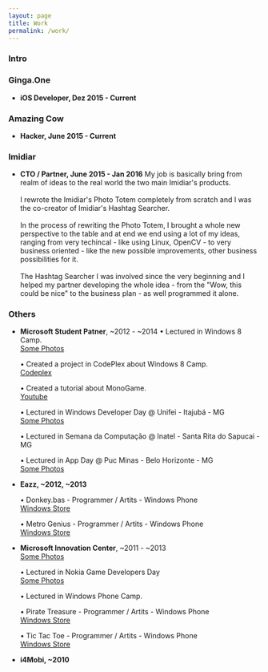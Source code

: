 ```yaml
---
layout: page
title: Work
permalink: /work/
---
```


### Intro

<!-- COWTODO: Write the intro -->


<!-- ####################################################################### -->
<!-- ####################################################################### -->

### Ginga.One

<!-- COWTODO: Write about my job @ Ginga.One -->

* **iOS Developer, Dez 2015 - Current**



<!-- ####################################################################### -->
<!-- ####################################################################### -->

### Amazing Cow

<!-- COWTODO: Write about my job @ Amazing Cow -->

* **Hacker, June 2015 - Current**


<!-- ####################################################################### -->
<!-- ####################################################################### -->

### Imidiar

* **CTO / Partner,  June 2015 - Jan 2016**
My job is basically bring from realm of ideas to the real world the two main
Imidiar's products. <br><br>
I rewrote the Imidiar's Photo Totem completely from scratch and I was
the co-creator of Imidiar's Hashtag Searcher.<br><br>
In the process of rewriting the Photo Totem, I brought a whole new
perspective to the table and at end we end using a lot of my ideas,
ranging from very techincal - like using Linux, OpenCV -
to very business oriented - like the new possible improvements, other business
possibilities for it. <br><br>
The Hashtag Searcher I was involved since the very beginning and I
helped my partner developing the whole idea - from the "Wow, this could be nice"
to the business plan - as well programmed it alone.


<!-- ####################################################################### -->
<!-- ####################################################################### -->

### Others

<!-- COWTODO: Add link Codeplex  -->
<!-- COWTODO: Add photos of the lectures  -->

* **Microsoft Student Patner**, ~2012 - ~2014
    • Lectured in Windows 8 Camp.    
    [Some Photos]()   <!-- COWTODO: Add the photos page. -->

    • Created a project in CodePlex about Windows 8 Camp.    
    [Codeplex](https://win8campbh.codeplex.com/)

    • Created a tutorial about MonoGame.    
    [Youtube](https://www.youtube.com/watch?v=UTtF9Ags26g)

    • Lectured in Windows Developer Day @ Unifei - Itajubá - MG    
    [Some Photos]()   <!-- COWTODO: Add the photos page. -->

    • Lectured in Semana da Computação @ Inatel - Santa Rita do Sapucai - MG

    • Lectured in App Day @ Puc Minas - Belo Horizonte - MG    
    [Some Photos]()   <!-- COWTODO: Add the photos page. -->


<!-- ####################################################################### -->

* **Eazz, ~2012, ~2013**

    • Donkey.bas - Programmer / Artits - Windows Phone    
    [Windows Store](https://www.microsoft.com/en-us/store/apps/donkeybas/9nblggh0ncj7)

    • Metro Genius - Programmer / Artits - Windows Phone    
    [Windows Store](https://www.microsoft.com/en-us/store/apps/metro-genius/9nblggh0nccp)


<!-- ####################################################################### -->

* **Microsoft Innovation Center**, ~2011 - ~2013    
[Some Photos]()   <!-- COWTODO: Add the photos page. -->

    • Lectured in Nokia Game Developers Day    
    [Some Photos]()   <!-- COWTODO: Add the photos page. -->

    • Lectured in Windows Phone Camp.

    • Pirate Treasure - Programmer / Artits - Windows Phone    
    [Windows Store](https://www.microsoft.com/en-us/store/apps/pirate-treasure/9nblggh0nccq)

    • Tic Tac Toe - Programmer / Artits - Windows Phone    
    [Windows Store](https://www.microsoft.com/en-us/store/apps/tic-tac-toe/9nblggh0nclt)


<!-- ####################################################################### -->

* **i4Mobi, ~2010**


